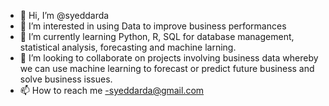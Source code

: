 - 👋 Hi, I’m @syeddarda
- 👀 I’m interested in using Data to improve business performances
- 🌱 I’m currently learning Python, R, SQL for database management, statistical analysis, forecasting and machine larning.
- 💞️ I’m looking to collaborate on projects involving business data whereby we can use machine learning to forecast or predict future business and solve business issues.
- 📫 How to reach me -syeddarda@gmail.com

<!---
syeddarda/syeddarda is a ✨ special ✨ repository because its `README.md` (this file) appears on your GitHub profile.
You can click the Preview link to take a look at your changes.
--->
